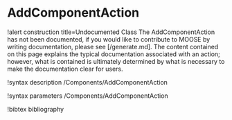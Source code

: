 <!-- MOOSE Documentation Stub: Remove this when content is added. -->

# AddComponentAction

!alert construction title=Undocumented Class
The AddComponentAction has not been documented, if you would like to contribute to MOOSE by writing
documentation, please see [/generate.md]. The content contained on this page explains the typical
documentation associated with an action; however, what is contained is ultimately determined by what
is necessary to make the documentation clear for users.

!syntax description /Components/AddComponentAction

!syntax parameters /Components/AddComponentAction

!bibtex bibliography
